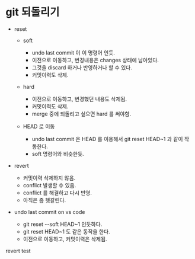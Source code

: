 # git 되돌리기

- reset

  - soft

    - undo last commit 이 이 명령어 인듯.
    - 이전으로 이동하고, 변경내용은 changes 상태에 남아있다.
    - 그것을 discard 하거나 반영하거나 할 수 있다.
    - 커밋이력도 삭제.

  - hard

    - 이전으로 이동하고, 변경했던 내용도 삭제됨.
    - 커밋이력도 삭제.
    - merge 중에 되돌리고 싶으면 hard 를 써야함.

  - HEAD 로 이동

    - undo last commit 은 HEAD 를 이용해서 git reset HEAD~1 과 같이 작동한다.
    - soft 명령어와 비슷한듯.

- revert

  - 커밋이력 삭제하지 않음.
  - conflict 발생할 수 있음.
  - conflict 를 해결하고 다시 반영.
  - 아직은 좀 헷갈린다.

- undo last commit on vs code
  - git reset --soft HEAD~1 인듯하다.
  - git reset HEAD~1 도 같은 동작을 한다.
  - 이전으로 이동하고, 커밋이력은 삭제됨.

revert test
